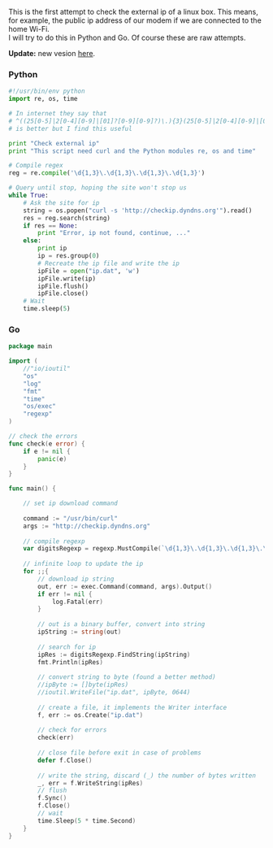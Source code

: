 <!-- 
.. link: 
.. description: 
.. tags: go, golang, Python, netword, ip
.. date: 2013/09/03 16:59:56
.. title: Check external ip
.. slug: check-external-ip
-->

This is the first attempt to check the external ip of a linux box. 
This means, for example, the public ip address of our modem if we are connected
to the home Wi-Fi.    
I will try to do this in Python and Go. Of course these are raw attempts.

**Update:** new vesion [here](https://github.com/brunetto/fip).

    
<!--TEASER_END-->
    
### Python

````python
#!/usr/bin/env python
import re, os, time

# In internet they say that
# ^((25[0-5]|2[0-4][0-9]|[01]?[0-9][0-9]?)\.){3}(25[0-5]|2[0-4][0-9]|[01]?[0-9][0-9]?)$
# is better but I find this useful

print "Check external ip"
print "This script need curl and the Python modules re, os and time"

# Compile regex
reg = re.compile('\d{1,3}\.\d{1,3}\.\d{1,3}\.\d{1,3}')

# Query until stop, hoping the site won't stop us
while True:
	# Ask the site for ip
	string = os.popen("curl -s 'http://checkip.dyndns.org'").read()
	res = reg.search(string)
	if res == None:
		print "Error, ip not found, continue, ..."
	else:
		print ip
		ip = res.group(0)
		# Recreate the ip file and write the ip
		ipFile = open("ip.dat", 'w')
		ipFile.write(ip)
		ipFile.flush()
		ipFile.close()
	# Wait
	time.sleep(5)
````
    
         
### Go

````go
package main

import (
	//"io/ioutil"
    "os"
    "log"
    "fmt"
    "time"
    "os/exec"
    "regexp"
)

// check the errors
func check(e error) {
    if e != nil {
        panic(e)
    }
}

func main() {

	// set ip download command
	
	command := "/usr/bin/curl"
	args := "http://checkip.dyndns.org"
	
	// compile regexp
	var digitsRegexp = regexp.MustCompile(`\d{1,3}\.\d{1,3}\.\d{1,3}\.\d{1,3}`)
	
	// infinite loop to update the ip
    for ;;{
		// download ip string
		out, err := exec.Command(command, args).Output()
		if err != nil {
			log.Fatal(err)
		}
		
		// out is a binary buffer, convert into string
		ipString := string(out)
		
		// search for ip
		ipRes := digitsRegexp.FindString(ipString)
		fmt.Println(ipRes)
		
		// convert string to byte (found a better method)
		//ipByte := []byte(ipRes)
		//ioutil.WriteFile("ip.dat", ipByte, 0644)
		
		// create a file, it implements the Writer interface
		f, err := os.Create("ip.dat")
		
		// check for errors
		check(err)
		
		// close file before exit in case of problems
		defer f.Close()
		
		// write the string, discard (_) the number of bytes written
		_, err = f.WriteString(ipRes)
		// flush 
		f.Sync()
		f.Close()
		// wait
		time.Sleep(5 * time.Second)
    }
}

````



